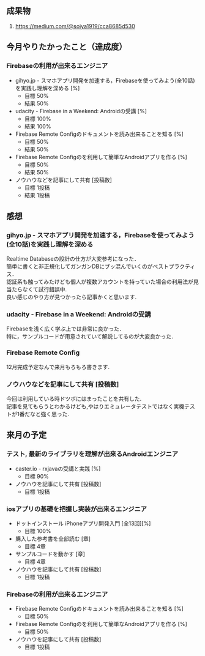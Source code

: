 
## 成果物
1. https://medium.com/@soiya1919/cca8685d530

## 今月やりたかったこと（達成度）

### Firebaseの利用が出来るエンジニア

* gihyo.jp - スマホアプリ開発を加速する，Firebaseを使ってみよう(全10話)を実践し理解を深める [%]
  * 目標 50%
  * 結果 50%
* udacity - Firebase in a Weekend: Androidの受講 [%]
	* 目標 100%
	* 結果 100%
* Firebase Remote Configのドキュメントを読み出来ることを知る [%]
	* 目標 50%
	* 結果 50%
* Firebase Remote Configのを利用して簡単なAndroidアプリを作る [%]
	* 目標 50%
	* 結果 50%
* ノウハウなどを記事にして共有 [投稿数]
	* 目標 1投稿
	* 結果 1投稿

## 感想

### gihyo.jp - スマホアプリ開発を加速する，Firebaseを使ってみよう(全10話)を実践し理解を深める

Realtime Databaseの設計の仕方が大変参考になった．  
簡単に書くと非正規化してガンガンDBにブッ混んでいくのがベストプラクティス．  
認証系も触ってみたけども個人が複数アカウントを持っていた場合の利用法が見当たらなくて試行錯誤中.  
良い感じのやり方が見つかったら記事かくと思います.

### udacity - Firebase in a Weekend: Androidの受講

Firebaseを浅く広く学ぶ上では非常に良かった．  
特に，サンプルコードが用意されていて解説してるのが大変良かった．  

### Firebase Remote Config

12月完成予定なんで来月もろもろ書きます.  

### ノウハウなどを記事にして共有 [投稿数]

今回は利用している時ドツボにはまったことを共有した.  
記事を見てもらうとわかるけども,やはりエミュレータテストではなく実機テストが1番だなと強く思った.


## 来月の予定

### テスト, 最新のライブラリを理解が出来るAndroidエンジニア

* caster.io - rxjavaの受講と実践 [%]
	* 目標 90%
* ノウハウを記事にして共有 [投稿数]
	* 目標 1投稿

### iosアプリの基礎を把握し実装が出来るエンジニア

* ドットインストール iPhoneアプリ開発入門 [全13回][%] 
	* 目標 100%
* 購入した参考書を全部読む [章]
	* 目標 4章
* サンプルコードを動かす [章]
	* 目標 4章
* ノウハウを記事にして共有 [投稿数]
	* 目標 1投稿

### Firebaseの利用が出来るエンジニア
* Firebase Remote Configのドキュメントを読み出来ることを知る [%]
	* 目標 50%
* Firebase Remote Configのを利用して簡単なAndroidアプリを作る [%]
	* 目標 50%
* ノウハウを記事にして共有 [投稿数]
	* 目標 1投稿

